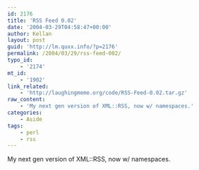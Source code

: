 ```yaml
---
id: 2176
title: 'RSS Feed 0.02'
date: '2004-03-29T04:58:47+00:00'
author: Kellan
layout: post
guid: 'http://lm.quxx.info/?p=2176'
permalink: /2004/03/29/rss-feed-002/
typo_id:
    - '2174'
mt_id:
    - '1902'
link_related:
    - 'http://laughingmeme.org/code/RSS-Feed-0.02.tar.gz'
raw_content:
    - 'My next gen version of XML::RSS, now w/ namespaces.'
categories:
    - Aside
tags:
    - perl
    - rss
---
```


My next gen version of XML::RSS, now w/ namespaces.